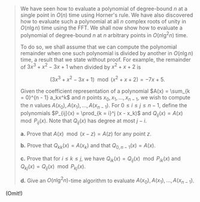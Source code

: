 > We have seen how to evaluate a polynomial of degree-bound $n$ at a single point in $O(n)$ time using Horner's rule. We have also discovered how to evaluate such a polynomial at all $n$ complex roots of unity in $O(n\lg n)$ time using the $\text{FFT}$. We shall now show how to evaluate a polynomial of degree-bound $n$ at $n$ arbitrary points in $O(n\lg^2 n)$ time.
> 
> To do so, we shall assume that we can compute the polynomial remainder when one such polynomial is divided by another in $O(n\lg n)$ time, a result that we state without proof. For example, the remainder of $3x^3 + x^2 - 3x + 1$ when divided by $x^2 + x + 2$ is
> 
> $$(3x^3 + x^2 - 3x + 1) \mod (x^2 + x + 2) = -7x + 5.$$
> 
> Given the coefficient representation of a polynomial $A(x) = \sum_{k = 0}^{n - 1} a_kx^k$ and $n$ points $x_0, x_1, \dots, x_{n - 1}$, we wish to compute the $n$ values $A(x_0), A(x_1), \dots, A(x_{n - 1})$. For $0 \le i \le j \le n - 1$, define the polynomials $P_{ij}(x) = \prod_{k = i}^j (x - x_k)$ and $Q_{ij}(x) = A(x) \mod P_{ij}(x)$. Note that $Q_{ij}(x)$ has degree at most $j - i$.
> 
> **a.** Prove that $A(x) \mod (x - z) = A(z)$ for any point $z$.
> 
> **b.** Prove that $Q_{kk}(x) = A(x_k)$ and that $Q_{0, n - 1}(x) = A(x)$.
> 
> **c.** Prove that for $i \le k \le j$, we have $Q_{ik}(x) = Q_{ij}(x) \mod P_{ik}(x)$ and $Q_{kj}(x) = Q_{ij}(x) \mod P_{kj}(x)$.
> 
> **d.** Give an $O(n\lg^2 n)$-time algorithm to evaluate $A(x_0), A(x_1), \dots, A(x_{n - 1})$.

(Omit!)
